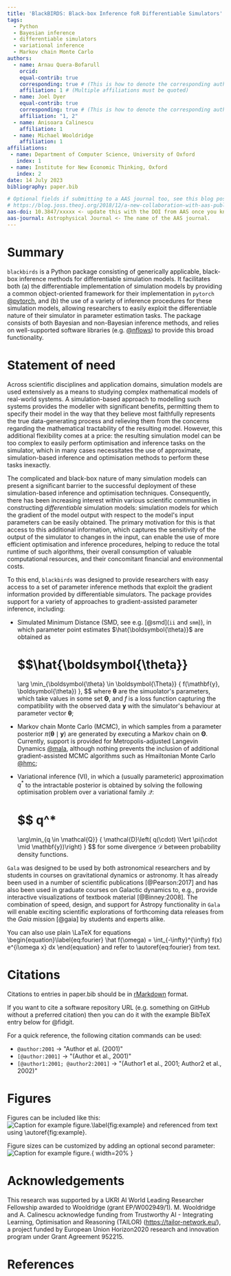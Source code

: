 ```yaml
---
title: 'BlackBIRDS: Black-box Inference foR Differentiable Simulators'
tags:
  - Python
  - Bayesian inference
  - differentiable simulators
  - variational inference
  - Markov chain Monte Carlo
authors:
  - name: Arnau Quera-Bofarull
    orcid: 
    equal-contrib: true
    corresponding: true # (This is how to denote the corresponding author)
    affiliation: 1 # (Multiple affiliations must be quoted)
  - name: Joel Dyer
    equal-contrib: true
    corresponding: true # (This is how to denote the corresponding author)
    affiliation: "1, 2"
  - name: Anisoara Calinescu
    affiliation: 1
  - name: Michael Wooldridge
    affiliation: 1
affiliations:
 - name: Department of Computer Science, University of Oxford
   index: 1
 - name: Institute for New Economic Thinking, Oxford
   index: 2
date: 14 July 2023
bibliography: paper.bib

# Optional fields if submitting to a AAS journal too, see this blog post:
# https://blog.joss.theoj.org/2018/12/a-new-collaboration-with-aas-publishing
aas-doi: 10.3847/xxxxx <- update this with the DOI from AAS once you know it.
aas-journal: Astrophysical Journal <- The name of the AAS journal.
---
```


# Summary

`blackbirds` is a Python package consisting of generically applicable, black-box
inference methods for differentiable simulation models. It facilitates both (a) 
the differentiable implementation of simulation models by providing a common 
object-oriented framework for their implementation in `pytorch` [@pytorch](`pytorch`), 
and (b) the use of a variety of inference procedures for these simulation models, 
allowing researchers to easily exploit the differentiable nature of their simulator in 
parameter estimation tasks. The package consists of both Bayesian and non-Bayesian
inference methods, and relies on well-supported software libraries (e.g. 
[@nflows](`nflows`)) to provide this broad functionality.

# Statement of need

Across scientific disciplines and application domains, simulation models are
used extensively as a means to studying complex mathematical models of real-world
systems. A simulation-based approach to modelling such systems provides the
modeller with significant benefits, permitting them to specify their model in the
way that they believe most faithfully represents the true data-generating
process and relieving them from the concerns regarding the mathematical tractability
of the resulting model. However, this additional flexibility comes at a price:
the resulting simulation model can be too complex to easily perform optimisation and
inference tasks on the simulator, which in many cases necessitates the use of
approximate, simulation-based inference and optimisation methods to perform these
tasks inexactly.

The complicated and black-box nature of many simulation models can present a
significant barrier to the successful deployment of these simulation-based inference 
and optimisation techniques. Consequently, there has been increasing interest within
various scientific communities in constructing *differentiable* simulation models: 
simulation models for which the gradient of the model output with respect to the
model's input parameters can be easily obtained. The primary motivation for this is
that access to this additional information, which captures the sensitivity of the
output of the simulator to changes in the input, can enable the use of more efficient 
optimisation and inference procedures, helping to reduce the total runtime of such 
algorithms, their overall consumption of valuable computational resources, and their 
concomitant financial and environmental costs.

To this end, `blackbirds` was designed to provide researchers with easy access to a
set of parameter inference methods that exploit the gradient information provided by
differentiable simulators. The package provides support for a variety of approaches to
gradient-assisted parameter inference, including:

- Simulated Minimum Distance (SMD, see e.g. [@smd](`ii` and `smm`)), in which parameter
  point estimates $\hat{\boldsymbol{\theta}}$ are obtained as

  $$\hat{\boldsymbol{\theta}} 
    = 
    \arg \min_{\boldsymbol{\theta} \in \boldsymbol{\Theta}} {
        f(\mathbf{y}, \boldsymbol{\theta})
    },
  $$
  where $\boldsymbol{\theta}$ are the simuolator's parameters, which take values in some
  set $\boldsymbol{\Theta}$, and $f$ is a loss function capturing the compatibility with
  the observed data $\mathbf{y}$ with the simulator's behaviour at parameter vector 
  $\mathbf{\theta}$;
- Markov chain Monte Carlo (MCMC), in which samples from a parameter posterior 
  $\pi(\boldsymbol{\theta} \mid \mathbf{y})$ are generated by executing a Markov chain on
  $\boldsymbol{\Theta}$. Currently, support is provided for Metropolis-adjusted Langevin
  Dynamics [@mala](`mala`), although nothing prevents the inclusion of additional 
  gradient-assisted MCMC algorithms such as Hmailtonian Monte Carlo [@hmc](`hmc`);
- Variational inference (VI), in which a (usually parameteric) approximation $q^*$ to the
  intractable posterior is obtained by solving the following optimisation problem over a
  variational family $\mathcal{Q}$:

  $$ q^* 
     = 
     \arg\min_{q \in \mathcal{Q}} {
        \mathcal{D}\left( q(\cdot) \Vert \pi(\cdot \mid \mathbf{y})\right) 
     }
  $$
  for some divergence $\mathcal{D}$ between probability density functions.


`Gala` was designed to be used by both astronomical researchers and by
students in courses on gravitational dynamics or astronomy. It has already been
used in a number of scientific publications [@Pearson:2017] and has also been
used in graduate courses on Galactic dynamics to, e.g., provide interactive
visualizations of textbook material [@Binney:2008]. The combination of speed,
design, and support for Astropy functionality in `Gala` will enable exciting
scientific explorations of forthcoming data releases from the *Gaia* mission
[@gaia] by students and experts alike.

You can also use plain \LaTeX for equations
\begin{equation}\label{eq:fourier}
\hat f(\omega) = \int_{-\infty}^{\infty} f(x) e^{i\omega x} dx
\end{equation}
and refer to \autoref{eq:fourier} from text.

# Citations

Citations to entries in paper.bib should be in
[rMarkdown](http://rmarkdown.rstudio.com/authoring_bibliographies_and_citations.html)
format.

If you want to cite a software repository URL (e.g. something on GitHub without a preferred
citation) then you can do it with the example BibTeX entry below for @fidgit.

For a quick reference, the following citation commands can be used:
- `@author:2001`  ->  "Author et al. (2001)"
- `[@author:2001]` -> "(Author et al., 2001)"
- `[@author1:2001; @author2:2001]` -> "(Author1 et al., 2001; Author2 et al., 2002)"

# Figures

Figures can be included like this:
![Caption for example figure.\label{fig:example}](figure.png)
and referenced from text using \autoref{fig:example}.

Figure sizes can be customized by adding an optional second parameter:
![Caption for example figure.](figure.png){ width=20% }

# Acknowledgements

This research was supported by a UKRI AI World Leading Researcher Fellowship awarded to Wooldridge (grant EP/W002949/1). 
M. Wooldridge and A. Calinescu acknowledge funding from Trustworthy AI - Integrating Learning, Optimisation and Reasoning 
(TAILOR) (https://tailor-network.eu/), a project funded by European Union Horizon2020 research and innovation program 
under Grant Agreement 952215.

# References
